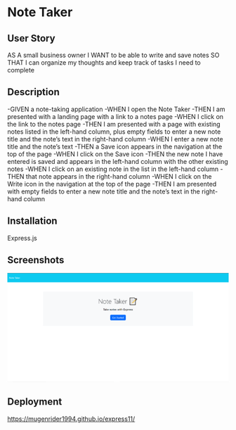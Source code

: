 # Note Taker
## User Story

AS A small business owner
I WANT to be able to write and save notes
SO THAT I can organize my thoughts and keep track of tasks I need to complete

## Description

-GIVEN a note-taking application
-WHEN I open the Note Taker
-THEN I am presented with a landing page with a link to a notes page
-WHEN I click on the link to the notes page
-THEN I am presented with a page with existing notes listed in the left-hand column, plus empty fields to enter a new note title and the note’s text in the right-hand column
-WHEN I enter a new note title and the note’s text
-THEN a Save icon appears in the navigation at the top of the page
-WHEN I click on the Save icon
-THEN the new note I have entered is saved and appears in the left-hand column with the other existing notes
-WHEN I click on an existing note in the list in the left-hand column
-THEN that note appears in the right-hand column
-WHEN I click on the Write icon in the navigation at the top of the page
-THEN I am presented with empty fields to enter a new note title and the note’s text in the right-hand column

## Installation

Express.js

## Screenshots

![Note Taker](image.png)


## Deployment

https://mugenrider1994.github.io/express11/